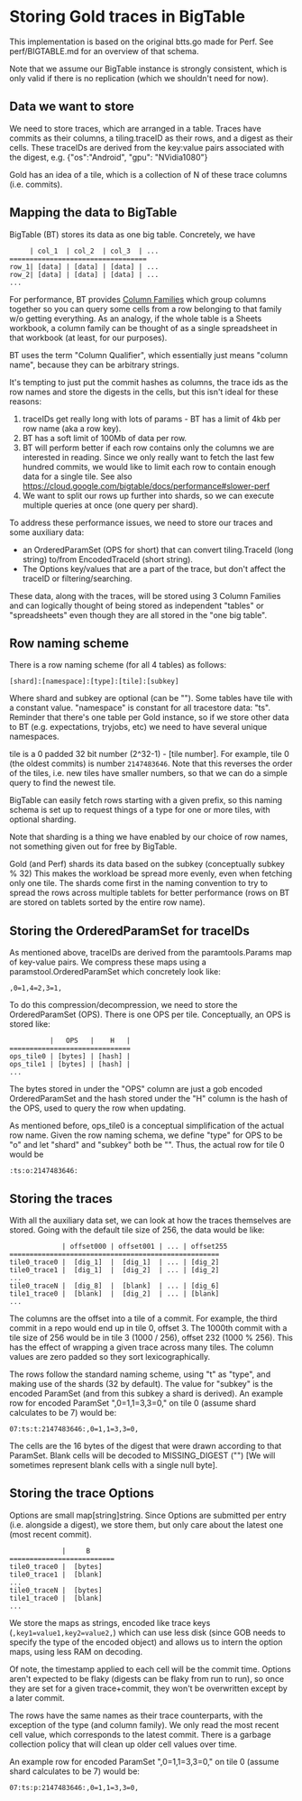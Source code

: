 Storing Gold traces in BigTable
===============================

This implementation is based on the original btts.go made for Perf.
See perf/BIGTABLE.md for an overview of that schema.

Note that we assume our BigTable instance is strongly consistent, which is
only valid if there is no replication (which we shouldn't need for now).

Data we want to store
---------------------

We need to store traces, which are arranged in a table.
Traces have commits as their columns, a tiling.traceID as their rows, and
a digest as their cells. These traceIDs are derived from the key:value pairs
associated with the digest, e.g. {"os":"Android", "gpu": "NVidia1080"}

Gold has an idea of a tile, which is a collection of N of these trace columns (i.e. commits).


Mapping the data to BigTable
----------------------------

BigTable (BT) stores its data as one big table. Concretely, we have

```
     | col_1  | col_2  | col_3  | ...
==================================
row_1| [data] | [data] | [data] | ...
row_2| [data] | [data] | [data] | ...
...
```

For performance, BT provides [Column Families](https://cloud.google.com/bigtable/docs/schema-design#column_families_and_column_qualifiers)
which group columns together so you can query some cells from a row belonging
to that family w/o getting everything. As an analogy, if the whole table is a Sheets
workbook, a column family can be thought of as a single spreadsheet in that workbook (at least,
for our purposes).

BT uses the term "Column Qualifier", which essentially just means "column name", because they
can be arbitrary strings.

It's tempting to just put the commit hashes as columns, the trace ids as the row names and store the
digests in the cells, but this isn't ideal for these reasons:

  1. traceIDs get really long with lots of params - BT has a limit of 4kb per
     row name (aka a row key).
  2. BT has a soft limit of 100Mb of data per row.
  3. BT will perform better if each row contains only the columns we are interested in
    reading. Since we only really want to fetch the last few hundred commits, we would
    like to limit each row to contain enough data for a single tile.
    See also https://cloud.google.com/bigtable/docs/performance#slower-perf
  4. We want to split our rows up further into shards, so we can execute multiple queries at once
     (one query per shard).

To address these performance issues, we need to store our traces and some auxiliary data:
  - an OrderedParamSet (OPS for short) that can convert tiling.TraceId (long string)
    to/from EncodedTraceId (short string).
  - The Options key/values that are a part of the trace, but don't affect the traceID
    or filtering/searching.

These data, along with the traces, will be stored using 3 Column Families and can
logically thought of being stored as independent "tables" or "spreadsheets" even
though they are all stored in the "one big table".

Row naming scheme
-----------------
There is a row naming scheme (for all 4 tables) as follows:

    [shard]:[namespace]:[type]:[tile]:[subkey]

Where shard and subkey are optional (can be ""). Some tables have tile with a constant value.
"namespace" is constant for all tracestore data: "ts". Reminder that there's one table per Gold
instance, so if we store other data to BT (e.g. expectations, tryjobs, etc) we need to have
several unique namespaces.

tile is a 0 padded 32 bit number (2^32-1) - [tile number].
For example, tile 0 (the oldest commits) is number `2147483646`.
Note that this reverses the order of the tiles, i.e. new tiles have
smaller numbers, so that we can do a simple query to find the newest tile.

BigTable can easily fetch rows starting with a given prefix, so this naming schema
is set up to request things of a type for one or more tiles, with optional sharding.

Note that sharding is a thing we have enabled by our choice of row names, not something
given out for free by BigTable.

Gold (and Perf) shards its data based on the subkey (conceptually subkey % 32)
This makes the workload be spread more evenly, even when fetching only one tile.
The shards come first in the naming convention to try to spread the rows across multiple
tablets for better performance (rows on BT are stored on tablets sorted by the entire row name).

Storing the OrderedParamSet for traceIDs
----------------------------------------
As mentioned above, traceIDs are derived from the paramtools.Params map of key-value pairs.
We compress these maps using a paramstool.OrderedParamSet which concretely look like:

    ,0=1,4=2,3=1,

To do this compression/decompression, we need to store the OrderedParamSet (OPS).
There is one OPS per tile. Conceptually, an OPS is stored like:
```
          |   OPS   |    H   |
==============================
ops_tile0 | [bytes] | [hash] |
ops_tile1 | [bytes] | [hash] |
...
```

The bytes stored in under the "OPS" column are just a gob encoded OrderedParamSet and
the hash stored under the "H" column is the hash of the OPS, used to query the row when updating.

As mentioned before, ops_tile0 is a conceptual simplification of the actual
row name. Given the row naming schema, we define "type" for OPS to be "o" and
let "shard" and "subkey" both be "".
Thus, the actual row for tile 0 would be

    :ts:o:2147483646:

Storing the traces
------------------

With all the auxiliary data set, we can look at how the traces themselves are stored.
Going with the default tile size of 256, the data would be like:

```
             | offset000 | offset001 | ... | offset255
====================================================
tile0_trace0 |  [dig_1]  |  [dig_1]  | ... | [dig_2]
tile0_trace1 |  [dig_1]  |  [dig_2]  | ... | [dig_2]
...
tile0_traceN |  [dig_8]  |  [blank]  | ... | [dig_6]
tile1_trace0 |  [blank]  |  [dig_2]  | ... | [blank]
...
```

The columns are the offset into a tile of a commit. For example, the third commit in a repo would
end up in tile 0, offset 3. The 1000th commit with a tile size of 256 would be in
tile 3 (1000 / 256), offset 232 (1000 % 256). This has the effect of wrapping a given
trace across many tiles. The column values are zero padded so they sort lexicographically.

The rows follow the standard naming scheme, using "t" as "type", and making use of the shards
(32 by default). The value for "subkey" is the encoded ParamSet (and from this subkey a shard
is derived). An example row for encoded ParamSet ",0=1,1=3,3=0," on tile 0 (assume shard
calculates to be 7) would be:

    07:ts:t:2147483646:,0=1,1=3,3=0,

The cells are the 16 bytes of the digest that were drawn according to that ParamSet.
Blank cells will be decoded to MISSING_DIGEST ("") [We will sometimes represent blank cells with
a single null byte].

Storing the trace Options
----------------------------------------
Options are small map[string]string. Since Options are submitted per entry
(i.e. alongside a digest), we store them, but only care about the latest one (most recent commit).

```
             |     B
==========================
tile0_trace0 |  [bytes]
tile0_trace1 |  [blank]
...
tile0_traceN |  [bytes]
tile1_trace0 |  [blank]
...
```

We store the maps as strings, encoded like trace keys (`,key1=value1,key2=value2,`) which can use
less disk (since GOB needs to specify the type of the encoded object) and allows us to intern the
option maps, using less RAM on decoding.

Of note, the timestamp applied to each cell will be the commit time. Options aren't expected to be
flaky (digests can be flaky from run to run), so once they are set for a given trace+commit, they
won't be overwritten except by a later commit.

The rows have the same names as their trace counterparts, with the exception of the type
(and column family). We only read the most recent cell value, which corresponds to the latest
commit. There is a garbage collection policy that will clean up older cell values over time.

An example row for encoded ParamSet ",0=1,1=3,3=0," on tile 0 (assume shard
calculates to be 7) would be:

    07:ts:p:2147483646:,0=1,1=3,3=0,
